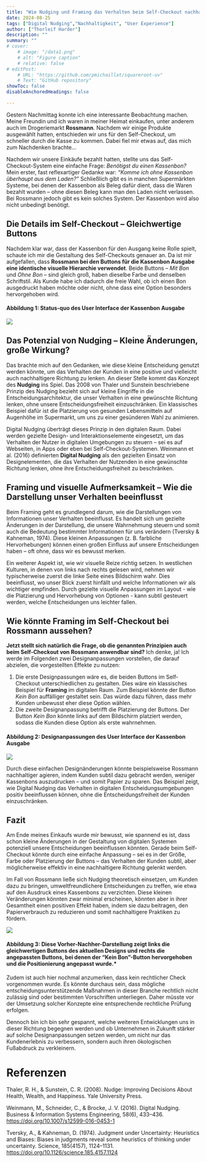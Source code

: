 ```yaml
---
title: "Wie Nudging und Framing das Verhalten beim Self-Checkout nachhaltig beeinflussen könnten" 
date: 2024-08-25
tags: ["Digital Nudging","Nachhaltigkeit", "User Experience"]
author: ["Thorleif Harder"]
description: ""
summary: ""
# cover:
    # image: "/data1.png"
    # alt: "Figure caption"
    # relative: false
# editPost:
    # URL: "https://github.com/pmichaillat/squareroot-uv"
    # Text: "GitHub repository"
showToc: false
disableAnchoredHeadings: false

---
```


Gestern Nachmittag konnte ich eine interessante Beobachtung machen. Meine Freundin und ich waren in meiner Heimat einkaufen, unter anderem auch im Drogeriemarkt **Rossmann**. Nachdem wir einige Produkte ausgewählt hatten, entschieden wir uns für den Self-Checkout, um schneller durch die Kasse zu kommen. Dabei fiel mir etwas auf, das mich zum Nachdenken brachte...

Nachdem wir unsere Einkäufe bezahlt hatten, stellte uns das Self-Checkout-System eine einfache Frage: *Benötigst du einen Kassenbon?* Mein erster, fast reflexartiger Gedanke war: *“Komme ich ohne Kassenbon überhaupt aus dem Laden?”* Schließlich gibt es in manchen Supermärkten Systeme, bei denen der Kassenbon als Beleg dafür dient, dass die Waren bezahlt wurden – ohne diesen Beleg kann man den Laden nicht verlassen. Bei Rossmann jedoch gibt es kein solches System. Der Kassenbon wird also nicht unbedingt benötigt.

## Die Details im Self-Checkout – Gleichwertige Buttons

Nachdem klar war, dass der Kassenbon für den Ausgang keine Rolle spielt, schaute ich mir die Gestaltung des Self-Checkouts genauer an. Da ist mir aufgefallen, dass **Rossmann bei den Buttons für die Kassenbon Ausgabe eine identische visuelle Hierarchie verwendet**. Beide Buttons – *Mit Bon* und *Ohne Bon* – sind gleich groß, haben dieselbe Farbe und denselben Schriftstil. Als Kunde habe ich dadurch die freie Wahl, ob ich einen Bon ausgedruckt haben möchte oder nicht, ohne dass eine Option besonders hervorgehoben wird.

#### Abbildung 1: Status-quo des User Interface der Kassenbon Ausgabe
![](Status-quo.png)

## Das Potenzial von Nudging – Kleine Änderungen, große Wirkung?

Das brachte mich auf den Gedanken, wie diese kleine Entscheidung genutzt werden könnte, um das Verhalten der Kunden in eine positive und vielleicht auch nachhaltigere Richtung zu lenken. An dieser Stelle kommt das Konzept des **Nudging** ins Spiel. Das 2008 von Thaler und Sunstein beschriebene Prinzip des Nudging bezieht sich auf kleine Eingriffe in die Entscheidungsarchitektur, die unser Verhalten in eine gewünschte Richtung lenken, ohne unsere Entscheidungsfreiheit einzuschränken. Ein klassisches Beispiel dafür ist die Platzierung von gesunden Lebensmitteln auf Augenhöhe im Supermarkt, um uns zu einer gesünderen Wahl zu animieren.

Digital Nudging überträgt dieses Prinzip in den digitalen Raum. Dabei werden gezielte Design- und Interaktionselemente eingesetzt, um das Verhalten der Nutzer in digitalen Umgebungen zu steuern – sei es auf Webseiten, in Apps oder eben bei Self-Checkout-Systemen. Weinmann et al. (2016) definierten **Digital Nudging** als den gezielten Einsatz von Designelementen, die das Verhalten der Nutzenden in eine gewünschte Richtung lenken, ohne ihre Entscheidungsfreiheit zu beschränken.

## Framing und visuelle Aufmerksamkeit – Wie die Darstellung unser Verhalten beeinflusst

Beim Framing geht es grundlegend darum, wie die Darstellungen von Informationen unser Verhalten beeinflusst. Es handelt sich um gezielte Änderungen in der Darstellung, die unsere Wahrnehmung steuern und somit auch die Bedeutung bestimmter Informationen für uns verändern (Tversky & Kahneman, 1974). Diese kleinen Anpassungen (z. B. farbliche Hervorhebungen) können einen großen Einfluss auf unsere Entscheidungen haben – oft ohne, dass wir es bewusst merken. 

Ein weiterer Aspekt ist, wie wir visuelle Reize richtig setzen. In westlichen Kulturen, in denen von links nach rechts gelesen wird, nehmen wir typischerweise zuerst die linke Seite eines Bildschirm wahr. Dies beeinflusst, wo  unser Blick zuerst hinfällt und welche Informationen wir als wichtiger empfinden. Durch gezielte visuelle Anpassungen im Layout - wie die Platzierung und Hervorhebung von Optionen - kann subtil gesteuert werden, welche Entscheidungen uns leichter fallen. 


## Wie könnte Framing im Self-Checkout bei Rossmann aussehen?

**Jetzt stellt sich natürlich die Frage, ob die genannten Prinzipien auch beim Self-Checkout von Rossmann anwendbar sind?** Ich denke, ja! Ich werde im Folgenden zwei Designanpassungen vorstellen, die darauf abzielen, die vorgestellten Effekte zu nutzen: 

1. Die erste Designpassungen wäre es, die beiden Buttons im Self-Checkout unterschiedlichen zu gestalten. Dies wäre ein klassisches Beispiel für **Framing** im digitalen Raum. Zum Beispiel könnte der Button *Kein Bon* auffälliger gestaltet sein. Das würde dazu führen, dass mehr Kunden unbewusst eher diese Option wählen.
2. Die zweite Designanpassung betrifft die Platzierung der Buttons. Der Button *Kein Bon* könnte links auf dem Bildschirm platziert werden, sodass die Kunden diese Option als erste wahrnehmen. 

#### Abbildung 2: Designanpassungen des User Interface der Kassenbon Ausgabe
![](New-Design.png)

Durch diese einfachen Designänderungen könnte beispielsweise Rossmann nachhaltiger agieren, indem Kunden subtil dazu gebracht werden, weniger Kassenbons auszudrucken – und somit Papier zu sparen. Das Beispiel zeigt, wie Digital Nudging das Verhalten in digitalen Entscheidungsumgebungen positiv beeinflussen können, ohne die Entscheidungsfreiheit der Kunden einzuschränken.

## Fazit

Am Ende meines Einkaufs wurde mir bewusst, wie spannend es ist, dass schon kleine Änderungen in der Gestaltung von digitalen Systemen potenziell unsere Entscheidungen beeinflussen könnten. Gerade beim Self-Checkout könnte durch eine einfache Anpassung – sei es in der Größe, Farbe oder Platzierung der Buttons – das Verhalten der Kunden subtil, aber möglicherweise effektiv in eine nachhaltigere Richtung gelenkt werden.

Im Fall von Rossmann ließe sich Nudging theoretisch einsetzen, um Kunden dazu zu bringen, umweltfreundlichere Entscheidungen zu treffen, wie etwa auf den Ausdruck eines Kassenbons zu verzichten. Diese kleinen Veränderungen könnten zwar minimal erscheinen, könnten aber in ihrer Gesamtheit einen positiven Effekt haben, indem sie dazu beitragen, den Papierverbrauch zu reduzieren und somit nachhaltigere Praktiken zu fördern.

![](Final.png)
#### Abbildung 3: Diese Vorher-Nachher-Darstellung zeigt links die gleichwertigen Buttons des aktuellen Designs und rechts die angepassten Buttons, bei denen der “Kein Bon”-Button hervorgehoben und die Positionierung angepasst wurde.*

Zudem ist auch hier nochmal anzumerken, dass kein rechtlicher Check vorgenommen wurde. Es könnte durchaus sein, dass mögliche entscheidungsunterstützende Maßnahmen in dieser Branche rechtlich nicht zulässig sind oder bestimmten Vorschriften unterliegen. Daher müsste vor der Umsetzung solcher Konzepte eine entsprechende rechtliche Prüfung erfolgen.

Dennoch bin ich bin sehr gespannt, welche weiteren Entwicklungen uns in dieser Richtung begegnen werden und ob Unternehmen in Zukunft stärker auf solche Designanpassungen setzen werden, um nicht nur das Kundenerlebnis zu verbessern, sondern auch ihren ökologischen Fußabdruck zu verkleinern.

# Referenzen

Thaler, R. H., & Sunstein, C. R. (2008). Nudge: Improving Decisions About Health, Wealth, and Happiness. Yale University Press.

Weinmann, M., Schneider, C., & Brocke, J. V. (2016). Digital Nudging. Business & Information Systems Engineering, 58(6), 433–436. https://doi.org/10.1007/s12599-016-0453-1

Tversky, A., & Kahneman, D. (1974). Judgment under Uncertainty: Heuristics and Biases: Biases in judgments reveal some heuristics of thinking under uncertainty. Science, 185(4157), 1124–1131. https://doi.org/10.1126/science.185.4157.1124
